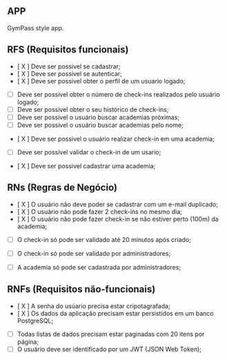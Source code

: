 ## APP

GymPass style app.

## RFS (Requisitos funcionais)

- [ X ] Deve ser possivel se cadastrar;
- [ X ] Deve ser possivel se autenticar;
- [ X ] Deve ser possivel obter o perfil de um usuario logado;
- [ ] Deve ser possivel obter o número de check-ins realizados pelo usuário logado;
- [ ] Deve ser possivel obter o seu histórico de check-ins;
- [ ] Deve ser possivel o usuário buscar academias próximas;
- [ ] Deve ser possivel o usuário buscar academias pelo nome;
- [ X ] Deve ser possivel o usuário realizar check-in em uma academia;
- [ ] Deve ser possivel validar o check-in de um usario;
- [ X ] Deve ser possivel cadastrar uma academia;


## RNs (Regras de Negócio)

- [ X ] O usuário não deve poder se cadastrar com um e-mail duplicado;
- [ X ] O usuário não pode fazer 2 check-ins no mesmo dia;
- [ X ] O usuário não pode fazer check-in se não estiver perto (100m) da academia;
- [ ] O check-in só pode ser validado até 20 minutos após criado;
- [ ] O check-in só pode ser validado por administradores;
- [ ] A academia só pode ser cadastrada por administradores;


## RNFs (Requisitos não-funcionais)

- [ X ] A senha do usúario precisa estar cripotagrafada;
- [ X ] Os dados da aplicação precisam estar persistidos em um banco PostgreSQL;
- [ ] Todas listas  de dados precisam estar paginadas com 20 itens por página;
- [ ] O usuário deve ser identificado por um JWT (JSON Web Token);